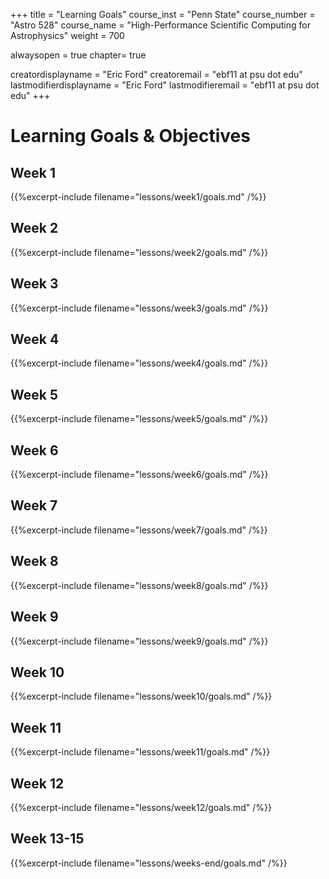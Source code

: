 +++
title = "Learning Goals"
course_inst = "Penn State"
course_number = "Astro 528"
course_name = "High-Performance Scientific Computing for Astrophysics"
weight = 700

alwaysopen = true
chapter= true

creatordisplayname = "Eric Ford"
creatoremail = "ebf11 at psu dot edu"
lastmodifierdisplayname = "Eric Ford"
lastmodifieremail = "ebf11 at psu dot edu"
+++

# Learning Goals & Objectives

## Week 1
{{%excerpt-include filename="lessons/week1/goals.md" /%}}

## Week 2
{{%excerpt-include filename="lessons/week2/goals.md" /%}}

## Week 3
{{%excerpt-include filename="lessons/week3/goals.md" /%}}

## Week 4
{{%excerpt-include filename="lessons/week4/goals.md" /%}}

## Week 5
{{%excerpt-include filename="lessons/week5/goals.md" /%}}

## Week 6
{{%excerpt-include filename="lessons/week6/goals.md" /%}}

## Week 7
{{%excerpt-include filename="lessons/week7/goals.md" /%}}

## Week 8
{{%excerpt-include filename="lessons/week8/goals.md" /%}}

## Week 9
{{%excerpt-include filename="lessons/week9/goals.md" /%}}

## Week 10
{{%excerpt-include filename="lessons/week10/goals.md" /%}}

## Week 11
{{%excerpt-include filename="lessons/week11/goals.md" /%}}

## Week 12
{{%excerpt-include filename="lessons/week12/goals.md" /%}}

## Week 13-15
{{%excerpt-include filename="lessons/weeks-end/goals.md" /%}}
